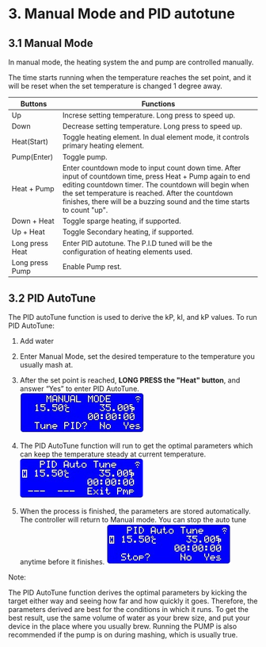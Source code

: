 
# **3. Manual Mode and PID autotune**

## 3.1 Manual Mode

In manual mode, the heating system the and pump are controlled manually.

The time starts running when the temperature reaches the set point, and it will be reset when the set temperature is changed 1 degree away.

|Buttons|Functions|
|--- |--- |
|Up|Increse setting temperature. Long press to speed up.|
|Down|Decrease setting temperature. Long press to speed up.|
|Heat(Start)|Toggle heating element. In dual element mode, it controls primary heating element.|
|Pump(Enter)|Toggle pump.|
|Heat + Pump|Enter countdown mode to input count down time. After input of countdown time, press Heat + Pump again to end editing countdown timer. The countdown will begin when the set temperature is reached. After the countdown finishes, there will be a buzzing sound and the time starts to count "up".|
|Down + Heat|Toggle sparge heating, if supported.|
|Up + Heat|Toggle Secondary heating, if supported.|
|Long press Heat|Enter PID autotune. The P.I.D tuned will be the configuration of heating elements used.|
|Long press Pump|Enable Pump rest.|


## 3.2 PID AutoTune

The PID autoTune function is used to derive the kP, kI, and kP values. To run PID AutoTune:

1. Add water

2. Enter Manual Mode, set the desired temperature to the temperature you usually mash at.

3. After the set point is reached, **LONG PRESS the "Heat" button**, and answer “Yes” to enter PID AutoTune.
![image alt text](images/image_4.jpg)

4. The PID AutoTune function will run to get the optimal parameters which can keep the temperature steady at current temperature.
![image alt text](images/image_5.jpg)

5. When the process is finished, the parameters are stored automatically. The controller will return to  Manual mode. You can stop the auto tune anytime before it finishes.
![image alt text](images/image_6.jpg)

Note:

The PID AutoTune function derives the optimal parameters by kicking the target either way and seeing how far and how quickly it goes. Therefore, the parameters derived are best for the conditions in which  it runs. To get the best result, use the same volume of water as your brew size, and put your device in the place where you usually brew. Running the PUMP is also recommended if the pump is on during mashing, which is usually true.
